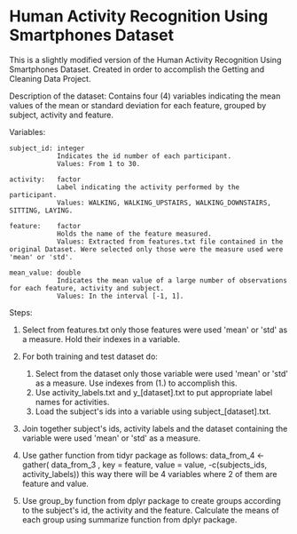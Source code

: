 # Human Activity Recognition Using Smartphones Dataset

This is a slightly modified version of the Human Activity Recognition Using Smartphones Dataset. Created in order to accomplish the Getting and Cleaning Data Project.

Description of the dataset:
Contains four (4) variables indicating the mean values of the mean or standard deviation for each feature, grouped by subject, activity and feature.

Variables:

	subject_id:	integer
				Indicates the id number of each participant.
				Values: From 1 to 30.

	activity:	factor
				Label indicating the activity performed by the participant.
				Values: WALKING, WALKING_UPSTAIRS, WALKING_DOWNSTAIRS, SITTING, LAYING.

	feature:	factor
				Holds the name of the feature measured.
				Values: Extracted from features.txt file contained in the original Dataset. Were selected only those were the measure used were 'mean' or 'std'.

	mean_value: double
				Indicates the mean value of a large number of observations for each feature, activity and subject.
				Values: In the interval [-1, 1].

Steps:

1. Select from features.txt only those features were used 'mean' or 'std' as a measure. Hold their indexes in a variable.
2. For both training and test dataset do:

	1. Select from the dataset only those variable were used 'mean' or 'std' as a measure. Use indexes from (1.) to accomplish this.
	2. Use activity_labels.txt and y_[dataset].txt to put appropriate label names for activities.
	3. Load the subject's ids into a variable using subject_[dataset].txt.

3. Join together subject's ids, activity labels and the dataset containing the variable were used 'mean' or 'std' as a measure.
4. Use gather function from tidyr package as follows:
	data_from_4 <- gather( data_from_3 , key = feature, value = value, -c(subjects_ids, activity_labels))
this way there will be 4 variables where 2 of them are feature and value.
5. Use group_by function from dplyr package to create groups according to the subject's id, the activity and the feature. Calculate the means of each group using summarize function from dplyr package.
